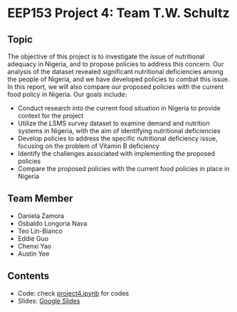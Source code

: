# EEP153 Project 4: Team T.W. Schultz
## Topic
The objective of this project is to investigate the issue of nutritional adequacy in Nigeria, and to propose policies to address this concern. Our analysis of the dataset revealed significant nutritional deficiencies among the people of Nigeria, and we have developed policies to combat this issue. In this report, we will also compare our proposed policies with the current food policy in Nigeria. Our goals include:
* Conduct research into the current food situation in Nigeria to provide context for the project
* Utilize the LSMS survey dataset to examine demand and nutrition systems in Nigeria, with the aim of identifying nutritional deficiencies
* Develop policies to address the specific nutritional deficiency issue, focusing on the problem of Vitamin B deficiency
* Identify the challenges associated with implementing the proposed policies
* Compare the proposed policies with the current food policies in place in Nigeria

## Team Member
* Daniela Zamora
* Osbaldo Longoria Nava
* Teo Lin-Bianco 
* Eddie Guo 
* Chenxi Yao
* Austin Yee

## Contents
* Code: check [project4.ipynb](https://github.com/eddieguo-1128/EEP153_Proj4/blob/main/Project4.ipynb) for codes
* Slides: [Google Slides](https://docs.google.com/presentation/d/1HdxXSmiWmMW9hkF6hq2MwDv4r0NMg7QbUabtEkMTpGM/edit#slide=id.ged47d2359d_0_0)


